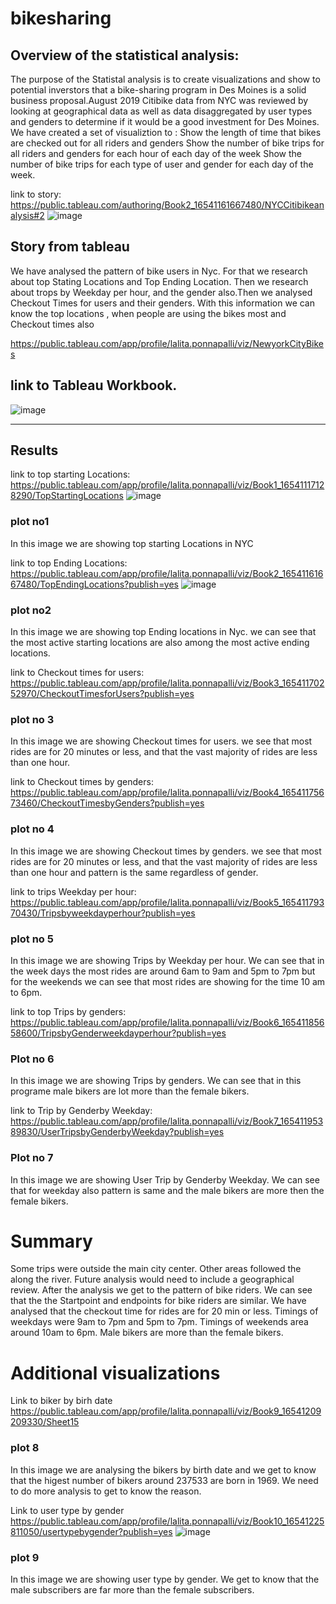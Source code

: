 # bikesharing

## Overview of the statistical analysis:

The purpose of the Statistal analysis is to create visualizations and show to potential inverstors that a bike-sharing program in Des Moines is a solid business proposal.August 2019 Citibike data from NYC was reviewed by looking at geographical data as well as data disaggregated by user types and genders to determine if it would be a good investment for Des Moines. We have created a set of visualiztion to :
Show the length of time that bikes are checked out for all riders and genders
Show the number of bike trips for all riders and genders for each hour of each day of the week
Show the number of bike trips for each type of user and gender for each day of the week.

link to story:
https://public.tableau.com/authoring/Book2_16541161667480/NYCCitibikeanalysis#2
![image](https://user-images.githubusercontent.com/100485119/172712354-5e9a4008-b34c-46d2-ae2c-6e523a27ba00.png)

## Story from tableau
We have analysed the pattern of bike users in Nyc. For that we research about top Stating Locations and Top Ending Location. Then we research about trops by Weekday per hour, and the gender also.Then we analysed Checkout Times for users and their genders. With this information we can know the top locations , when people are using the bikes most and Checkout times also

https://public.tableau.com/app/profile/lalita.ponnapalli/viz/NewyorkCityBikes
## link to Tableau Workbook.
![image](https://user-images.githubusercontent.com/100485119/172712532-e2869f76-e47e-4e0b-b3d7-fad5ded0e937.png)
****

## Results
link to top starting Locations:
https://public.tableau.com/app/profile/lalita.ponnapalli/viz/Book1_16541117128290/TopStartingLocations
![image](https://user-images.githubusercontent.com/100485119/172712708-ad0eb4cd-fcbe-4db0-87c3-1c1bc55b1801.png)

### plot no1 
In this image we are showing top starting Locations in NYC

link to top Ending Locations:
https://public.tableau.com/app/profile/lalita.ponnapalli/viz/Book2_16541161667480/TopEndingLocations?publish=yes
![image](https://user-images.githubusercontent.com/100485119/172712960-0ecb2d51-33e7-4067-bd18-d22cfa2bdaa7.png)

### plot no2  
In this image we are showing top Ending locations in Nyc. we can see that the most active starting locations are also among the most active ending locations.

link to Checkout times for users:
https://public.tableau.com/app/profile/lalita.ponnapalli/viz/Book3_16541170252970/CheckoutTimesforUsers?publish=yes
### plot no 3 
In this image we are showing Checkout times for users. we see that most rides are for 20 minutes or less, and that the vast majority of rides are less than one hour.

link to Checkout times by genders:
https://public.tableau.com/app/profile/lalita.ponnapalli/viz/Book4_16541175673460/CheckoutTimesbyGenders?publish=yes
### plot no 4
In this image we are showing Checkout times by genders. we see that most rides are for 20 minutes or less, and that the vast majority of rides are less than one hour and pattern is the same regardless of gender.

link to trips Weekday per hour:
https://public.tableau.com/app/profile/lalita.ponnapalli/viz/Book5_16541179370430/Tripsbyweekdayperhour?publish=yes
### plot no 5
In this image we are showing Trips by Weekday per hour. We can see that in the week days the most rides are around 6am to 9am and 5pm to 7pm but for the weekends we can see that most rides are showing for the time 10 am to 6pm.

link to top  Trips by genders:
https://public.tableau.com/app/profile/lalita.ponnapalli/viz/Book6_16541185658600/TripsbyGenderweekdayperhour?publish=yes
### Plot no 6 
In this image we are showing Trips by genders. We can see that in this programe male bikers are lot more than the female bikers.

link to Trip by Genderby Weekday:
https://public.tableau.com/app/profile/lalita.ponnapalli/viz/Book7_16541195389830/UserTripsbyGenderbyWeekday?publish=yes
### Plot no 7
In this image we are showing User Trip by Genderby Weekday. We can see that for weekday also pattern is same and the male bikers are more then the female bikers.

# Summary
Some trips were outside the main city center. Other areas followed the along the river. Future analysis would need to include a geographical review.
After the analysis we get to the pattern of bike riders. 
We can see that the the Startpoint and endpoints for bike riders are similar.
We have analysed that the checkout time for rides are for 20 min or less.
Timings of weekdays were 9am to 7pm and 5pm to 7pm.
Timings of weekends area around 10am to 6pm.
Male bikers are more than the female bikers.
# Additional visualizations
Link to biker by birh date
https://public.tableau.com/app/profile/lalita.ponnapalli/viz/Book9_16541209209330/Sheet15
### plot 8
In this image we are analysing the bikers by birth date and we get to know that the higest number of bikers around  237533  are born in 1969. We need to do more analysis to get to know the reason.
 
Link to user type by gender
 https://public.tableau.com/app/profile/lalita.ponnapalli/viz/Book10_16541225811050/usertypebygender?publish=yes
 ![image](https://user-images.githubusercontent.com/100485119/172711849-e76654a2-dba3-4d80-8014-c16baa26c158.png)

  ### plot 9 
  In this image we are showing user type by gender. We get to know that the male subscribers are far more than the female subscribers. 

